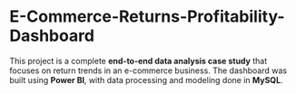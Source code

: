 # E-Commerce-Returns-Profitability-Dashboard
This project is a complete **end-to-end data analysis case study** that focuses on return trends in an e-commerce business. The dashboard was built using **Power BI**, with data processing and modeling done in **MySQL**.
